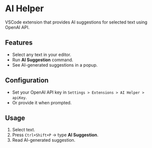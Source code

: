 
# AI Helper

VSCode extension that provides AI suggestions for selected text using OpenAI API.

## Features

- Select any text in your editor.
- Run **AI Suggestion** command.
- See AI-generated suggestions in a popup.

## Configuration

- Set your OpenAI API key in `Settings > Extensions > AI Helper > apiKey`.
- Or provide it when prompted.

## Usage

1. Select text.
2. Press `Ctrl+Shift+P` → type **AI Suggestion**.
3. Read AI-generated suggestion.
